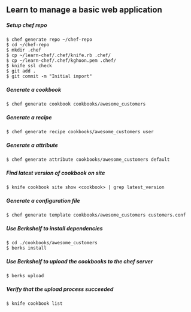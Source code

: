 ## Learn to manage a basic web application

##### Setup chef repo

```
$ chef generate repo ~/chef-repo
$ cd ~/chef-repo
$ mkdir .chef
$ cp ~/learn-chef/.chef/knife.rb .chef/
$ cp ~/learn-chef/.chef/kghoon.pem .chef/
$ knife ssl check
$ git add .
$ git commit -m "Initial import"
```

##### Generate a cookbook

```
$ chef generate cookbook cookbooks/awesome_customers
```

##### Generate a recipe

```
$ chef generate recipe cookbooks/awesome_customers user
```

##### Generate a attribute

```
$ chef generate attribute cookbooks/awesome_customers default
```

##### Find latest version of cookbook on site

```
$ knife cookbook site show <cookbook> | grep latest_version
```

##### Generate a configuration file

```
$ chef generate template cookbooks/awesome_customers customers.conf
```

##### Use Berkshelf to install dependencies

```
$ cd ./cookbooks/awesome_customers
$ berks install
```

##### Use Berkshelf to upload the cookbooks to the chef server

```
$ berks upload
```

##### Verify that the upload process succeeded

```
$ knife cookbook list
```